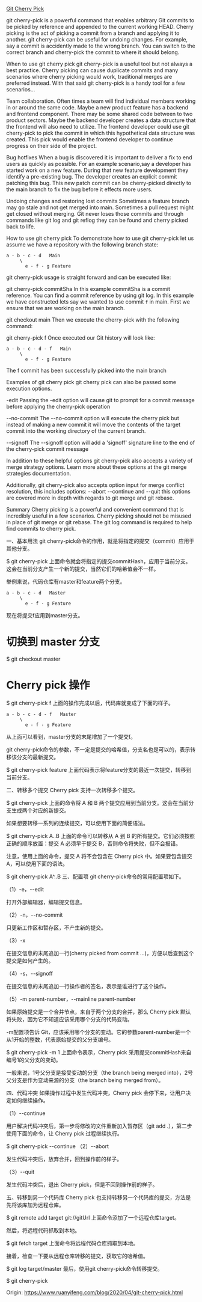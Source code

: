 [Git Cherry Pick](https://www.atlassian.com/git/tutorials/cherry-pick)
 

git cherry-pick is a powerful command that enables arbitrary Git commits to be picked by reference and appended to the current working HEAD. Cherry picking is the act of picking a commit from a branch and applying it to another. git cherry-pick can be useful for undoing changes. For example, say a commit is accidently made to the wrong branch. You can switch to the correct branch and cherry-pick the commit to where it should belong.

When to use git cherry pick
git cherry-pick is a useful tool but not always a best practice. Cherry picking can cause duplicate commits and many scenarios where cherry picking would work, traditional merges are preferred instead. With that said git cherry-pick is a handy tool for a few scenarios...

Team collaboration.
Often times a team will find individual members working in or around the same code. Maybe a new product feature has a backend and frontend component. There may be some shared code between to two product sectors. Maybe the backend developer creates a data structure that the frontend will also need to utilize. The frontend developer could use git cherry-pick to pick the commit in which this hypothetical data structure was created. This pick would enable the frontend developer to continue progress on their side of the project.

Bug hotfixes
When a bug is discovered it is important to deliver a fix to end users as quickly as possible. For an example scenario,say a developer has started work on a new feature. During that new feature development they identify a pre-existing bug. The developer creates an explicit commit patching this bug. This new patch commit can be cherry-picked directly to the main branch to fix the bug before it effects more users.

Undoing changes and restoring lost commits
Sometimes a feature branch may go stale and not get merged into main. Sometimes a pull request might get closed without merging. Git never loses those commits and through commands like git log and git reflog they can be found and cherry picked back to life.

How to use git cherry pick
To demonstrate how to use git cherry-pick let us assume we have a repository with the following branch state:

    a - b - c - d   Main
         \
           e - f - g Feature
git cherry-pick usage is straight forward and can be executed like:

git cherry-pick commitSha
In this example commitSha is a commit reference. You can find a commit reference by using git log. In this example we have constructed lets say we wanted to use commit `f` in main. First we ensure that we are working on the main branch.

git checkout main
Then we execute the cherry-pick with the following command:

git cherry-pick f
Once executed our Git history will look like:

    a - b - c - d - f   Main
         \
           e - f - g Feature
The f commit has been successfully picked into the main branch

Examples of git cherry pick
 git cherry pick can also be passed some execution options.

-edit
Passing the -edit option will cause git to prompt for a commit message before applying the cherry-pick operation

--no-commit
The --no-commit option will execute the cherry pick but instead of making a new commit it will move the contents of the target commit into the working directory of the current branch.

--signoff
The --signoff option will add a 'signoff' signature line to the end of the cherry-pick commit message

In addition to these helpful options git cherry-pick also accepts a variety of merge strategy options. Learn more about these options at the git merge strategies documentation.

Additionally, git cherry-pick also accepts option input for merge conflict resolution, this includes options: --abort --continue and --quit this options are covered more in depth with regards to git merge and git rebase.

Summary
Cherry picking is a powerful and convenient command that is incredibly useful in a few scenarios. Cherry picking should not be misused in place of git merge or git rebase. The git log command is required to help find commits to cherry pick.



一、基本用法
git cherry-pick命令的作用，就是将指定的提交（commit）应用于其他分支。


$ git cherry-pick <commitHash>
上面命令就会将指定的提交commitHash，应用于当前分支。这会在当前分支产生一个新的提交，当然它们的哈希值会不一样。

举例来说，代码仓库有master和feature两个分支。


    a - b - c - d   Master
         \
           e - f - g Feature
现在将提交f应用到master分支。


# 切换到 master 分支
$ git checkout master

# Cherry pick 操作
$ git cherry-pick f
上面的操作完成以后，代码库就变成了下面的样子。


    a - b - c - d - f   Master
         \
           e - f - g Feature
从上面可以看到，master分支的末尾增加了一个提交f。

git cherry-pick命令的参数，不一定是提交的哈希值，分支名也是可以的，表示转移该分支的最新提交。


$ git cherry-pick feature
上面代码表示将feature分支的最近一次提交，转移到当前分支。

二、转移多个提交
Cherry pick 支持一次转移多个提交。


$ git cherry-pick <HashA> <HashB>
上面的命令将 A 和 B 两个提交应用到当前分支。这会在当前分支生成两个对应的新提交。

如果想要转移一系列的连续提交，可以使用下面的简便语法。


$ git cherry-pick A..B 
上面的命令可以转移从 A 到 B 的所有提交。它们必须按照正确的顺序放置：提交 A 必须早于提交 B，否则命令将失败，但不会报错。

注意，使用上面的命令，提交 A 将不会包含在 Cherry pick 中。如果要包含提交 A，可以使用下面的语法。


$ git cherry-pick A^..B 
三、配置项
git cherry-pick命令的常用配置项如下。

（1）-e，--edit

打开外部编辑器，编辑提交信息。

（2）-n，--no-commit

只更新工作区和暂存区，不产生新的提交。

（3）-x

在提交信息的末尾追加一行(cherry picked from commit ...)，方便以后查到这个提交是如何产生的。

（4）-s，--signoff

在提交信息的末尾追加一行操作者的签名，表示是谁进行了这个操作。

（5）-m parent-number，--mainline parent-number

如果原始提交是一个合并节点，来自于两个分支的合并，那么 Cherry pick 默认将失败，因为它不知道应该采用哪个分支的代码变动。

-m配置项告诉 Git，应该采用哪个分支的变动。它的参数parent-number是一个从1开始的整数，代表原始提交的父分支编号。


$ git cherry-pick -m 1 <commitHash>
上面命令表示，Cherry pick 采用提交commitHash来自编号1的父分支的变动。

一般来说，1号父分支是接受变动的分支（the branch being merged into），2号父分支是作为变动来源的分支（the branch being merged from）。

四、代码冲突
如果操作过程中发生代码冲突，Cherry pick 会停下来，让用户决定如何继续操作。

（1）--continue

用户解决代码冲突后，第一步将修改的文件重新加入暂存区（git add .），第二步使用下面的命令，让 Cherry pick 过程继续执行。


$ git cherry-pick --continue
（2）--abort

发生代码冲突后，放弃合并，回到操作前的样子。

（3）--quit

发生代码冲突后，退出 Cherry pick，但是不回到操作前的样子。

五、转移到另一个代码库
Cherry pick 也支持转移另一个代码库的提交，方法是先将该库加为远程仓库。


$ git remote add target git://gitUrl
上面命令添加了一个远程仓库target。

然后，将远程代码抓取到本地。


$ git fetch target
上面命令将远程代码仓库抓取到本地。

接着，检查一下要从远程仓库转移的提交，获取它的哈希值。


$ git log target/master
最后，使用git cherry-pick命令转移提交。


$ git cherry-pick <commitHash>

Origin: https://www.ruanyifeng.com/blog/2020/04/git-cherry-pick.html
